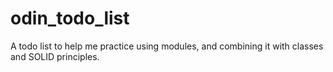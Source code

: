 # odin_todo_list
A todo list to help me practice using modules, and combining it with classes and SOLID principles.
